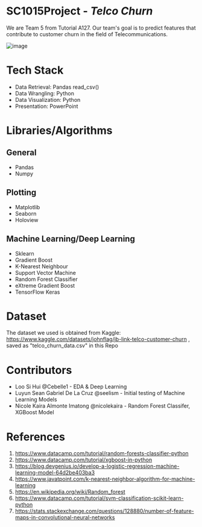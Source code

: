 # SC1015Project - *Telco Churn*

We are Team 5 from Tutorial A127. 
Our team's goal is to predict features that contribute to customer churn in the field of Telecommunications.

![image](https://user-images.githubusercontent.com/84433822/233770417-867b9574-e097-40c7-8a5a-5ad0a1634f8b.png)


# Tech Stack
- Data Retrieval: Pandas read_csv()
- Data Wrangling: Python
- Data Visualization: Python
- Presentation: PowerPoint

# Libraries/Algorithms
## General 
- Pandas
- Numpy

## Plotting
- Matplotlib
- Seaborn
- Holoview

## Machine Learning/Deep Learning
- Sklearn
-  Gradient Boost
-  K-Nearest Neighbour
-  Support Vector Machine
-  Random Forest Classifier
-  eXtreme Gradient Boost
- TensorFlow Keras

# Dataset
The dataset we used is obtained from Kaggle: https://www.kaggle.com/datasets/johnflag/jb-link-telco-customer-churn , saved as "telco_churn_data.csv" in this Repo

# Contributors
- Loo Si Hui @Cebelle1 -  EDA & Deep Learning
- Luyun Sean Gabriel De La Cruz @seelism - Initial testing of Machine Learning Models
- Nicole Kaira Almonte Imatong @nicolekaira - Random Forest Classifer, XGBoost Model

# References
1. https://www.datacamp.com/tutorial/random-forests-classifier-python
2. https://www.datacamp.com/tutorial/xgboost-in-python 
3. https://blog.devgenius.io/develop-a-logistic-regression-machine-learning-model-64d2be403ba3
4. https://www.javatpoint.com/k-nearest-neighbor-algorithm-for-machine-learning
5. https://en.wikipedia.org/wiki/Random_forest
6. https://www.datacamp.com/tutorial/svm-classification-scikit-learn-python
7. https://stats.stackexchange.com/questions/128880/number-of-feature-maps-in-convolutional-neural-networks

